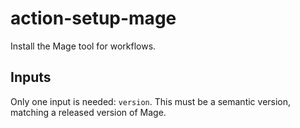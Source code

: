 # action-setup-mage
Install the Mage tool for workflows.

## Inputs
Only one input is needed: `version`. This must be a semantic version, matching a released version of Mage.
